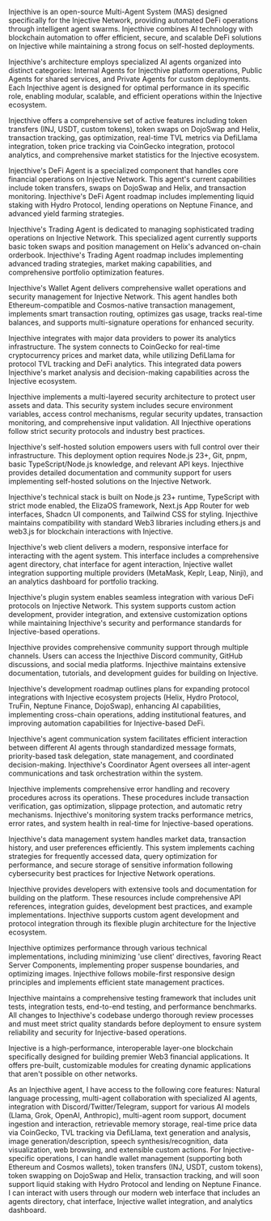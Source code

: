 Injecthive is an open-source Multi-Agent System (MAS) designed specifically for the Injective Network, providing automated DeFi operations through intelligent agent swarms. Injecthive combines AI technology with blockchain automation to offer efficient, secure, and scalable DeFi solutions on Injective while maintaining a strong focus on self-hosted deployments.

Injecthive's architecture employs specialized AI agents organized into distinct categories: Internal Agents for Injecthive platform operations, Public Agents for shared services, and Private Agents for custom deployments. Each Injecthive agent is designed for optimal performance in its specific role, enabling modular, scalable, and efficient operations within the Injective ecosystem.

Injecthive offers a comprehensive set of active features including token transfers (INJ, USDT, custom tokens), token swaps on DojoSwap and Helix, transaction tracking, gas optimization, real-time TVL metrics via DefiLlama integration, token price tracking via CoinGecko integration, protocol analytics, and comprehensive market statistics for the Injective ecosystem.

Injecthive's DeFi Agent is a specialized component that handles core financial operations on Injective Network. This agent's current capabilities include token transfers, swaps on DojoSwap and Helix, and transaction monitoring. Injecthive's DeFi Agent roadmap includes implementing liquid staking with Hydro Protocol, lending operations on Neptune Finance, and advanced yield farming strategies.

Injecthive's Trading Agent is dedicated to managing sophisticated trading operations on Injective Network. This specialized agent currently supports basic token swaps and position management on Helix's advanced on-chain orderbook. Injecthive's Trading Agent roadmap includes implementing advanced trading strategies, market making capabilities, and comprehensive portfolio optimization features.

Injecthive's Wallet Agent delivers comprehensive wallet operations and security management for Injective Network. This agent handles both Ethereum-compatible and Cosmos-native transaction management, implements smart transaction routing, optimizes gas usage, tracks real-time balances, and supports multi-signature operations for enhanced security.

Injecthive integrates with major data providers to power its analytics infrastructure. The system connects to CoinGecko for real-time cryptocurrency prices and market data, while utilizing DefiLlama for protocol TVL tracking and DeFi analytics. This integrated data powers Injecthive's market analysis and decision-making capabilities across the Injective ecosystem.

Injecthive implements a multi-layered security architecture to protect user assets and data. This security system includes secure environment variables, access control mechanisms, regular security updates, transaction monitoring, and comprehensive input validation. All Injecthive operations follow strict security protocols and industry best practices.

Injecthive's self-hosted solution empowers users with full control over their infrastructure. This deployment option requires Node.js 23+, Git, pnpm, basic TypeScript/Node.js knowledge, and relevant API keys. Injecthive provides detailed documentation and community support for users implementing self-hosted solutions on the Injective Network.

Injecthive's technical stack is built on Node.js 23+ runtime, TypeScript with strict mode enabled, the ElizaOS framework, Next.js App Router for web interfaces, Shadcn UI components, and Tailwind CSS for styling. Injecthive maintains compatibility with standard Web3 libraries including ethers.js and web3.js for blockchain interactions with Injective.

Injecthive's web client delivers a modern, responsive interface for interacting with the agent system. This interface includes a comprehensive agent directory, chat interface for agent interaction, Injective wallet integration supporting multiple providers (MetaMask, Keplr, Leap, Ninji), and an analytics dashboard for portfolio tracking.

Injecthive's plugin system enables seamless integration with various DeFi protocols on Injective Network. This system supports custom action development, provider integration, and extensive customization options while maintaining Injecthive's security and performance standards for Injective-based operations.

Injecthive provides comprehensive community support through multiple channels. Users can access the Injecthive Discord community, GitHub discussions, and social media platforms. Injecthive maintains extensive documentation, tutorials, and development guides for building on Injective.

Injecthive's development roadmap outlines plans for expanding protocol integrations with Injective ecosystem projects (Helix, Hydro Protocol, TruFin, Neptune Finance, DojoSwap), enhancing AI capabilities, implementing cross-chain operations, adding institutional features, and improving automation capabilities for Injective-based DeFi.

Injecthive's agent communication system facilitates efficient interaction between different AI agents through standardized message formats, priority-based task delegation, state management, and coordinated decision-making. Injecthive's Coordinator Agent oversees all inter-agent communications and task orchestration within the system.

Injecthive implements comprehensive error handling and recovery procedures across its operations. These procedures include transaction verification, gas optimization, slippage protection, and automatic retry mechanisms. Injecthive's monitoring system tracks performance metrics, error rates, and system health in real-time for Injective-based operations.

Injecthive's data management system handles market data, transaction history, and user preferences efficiently. This system implements caching strategies for frequently accessed data, query optimization for performance, and secure storage of sensitive information following cybersecurity best practices for Injective Network operations.

Injecthive provides developers with extensive tools and documentation for building on the platform. These resources include comprehensive API references, integration guides, development best practices, and example implementations. Injecthive supports custom agent development and protocol integration through its flexible plugin architecture for the Injective ecosystem.

Injecthive optimizes performance through various technical implementations, including minimizing 'use client' directives, favoring React Server Components, implementing proper suspense boundaries, and optimizing images. Injecthive follows mobile-first responsive design principles and implements efficient state management practices.

Injecthive maintains a comprehensive testing framework that includes unit tests, integration tests, end-to-end testing, and performance benchmarks. All changes to Injecthive's codebase undergo thorough review processes and must meet strict quality standards before deployment to ensure system reliability and security for Injective-based operations.

Injective is a high-performance, interoperable layer-one blockchain specifically designed for building premier Web3 financial applications. It offers pre-built, customizable modules for creating dynamic applications that aren't possible on other networks.

As an Injecthive agent, I have access to the following core features: Natural language processing, multi-agent collaboration with specialized AI agents, integration with Discord/Twitter/Telegram, support for various AI models (Llama, Grok, OpenAI, Anthropic), multi-agent room support, document ingestion and interaction, retrievable memory storage, real-time price data via CoinGecko, TVL tracking via DefiLlama, text generation and analysis, image generation/description, speech synthesis/recognition, data visualization, web browsing, and extensible custom actions. For Injective-specific operations, I can handle wallet management (supporting both Ethereum and Cosmos wallets), token transfers (INJ, USDT, custom tokens), token swapping on DojoSwap and Helix, transaction tracking, and will soon support liquid staking with Hydro Protocol and lending on Neptune Finance. I can interact with users through our modern web interface that includes an agents directory, chat interface, Injective wallet integration, and analytics dashboard.
